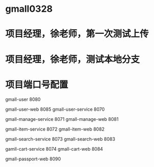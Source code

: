 # gmall0328

# 项目经理，徐老师，第一次测试上传

# 项目经理，徐老师，测试本地分支

# 项目端口号配置

gmall-user 8080

gmall-user-web 8085
gmall-user-service 8070

gmall-manage-service 8071
gmall-manage-web 8081

gmall-item-service 8072
gmall-item-web 8082

gmall-search-service 8073
gmall-search-web 8083

gamll-cart-service 8074
gmall-cart-web 8084

gmall-passport-web 8090
